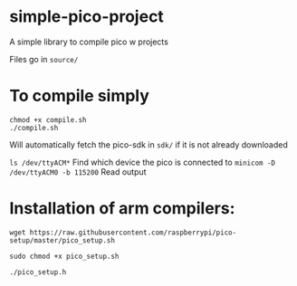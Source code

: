 # simple-pico-project
A simple library to compile pico w projects

Files go in `source/`

# To compile simply 
    chmod +x compile.sh
    ./compile.sh

Will automatically fetch the pico-sdk in `sdk/` if it is not already downloaded

`ls /dev/ttyACM*` Find which device the pico is connected to
`minicom -D /dev/ttyACM0 -b 115200` Read output

# Installation of arm compilers: 

    wget https://raw.githubusercontent.com/raspberrypi/pico-setup/master/pico_setup.sh
    
    sudo chmod +x pico_setup.sh
    
    ./pico_setup.h
